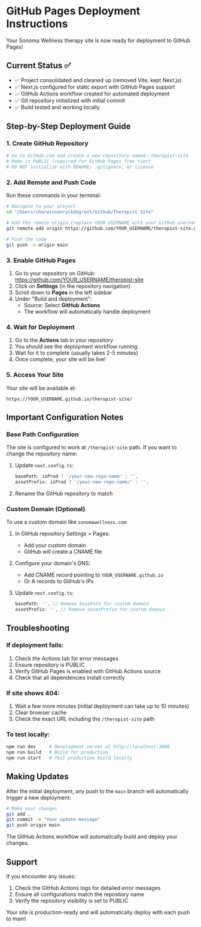 # GitHub Pages Deployment Instructions

Your Sonoma Wellness therapy site is now ready for deployment to GitHub Pages!

## Current Status ✅
- ✅ Project consolidated and cleaned up (removed Vite, kept Next.js)
- ✅ Next.js configured for static export with GitHub Pages support
- ✅ GitHub Actions workflow created for automated deployment
- ✅ Git repository initialized with initial commit
- ✅ Build tested and working locally

## Step-by-Step Deployment Guide

### 1. Create GitHub Repository
```bash
# Go to GitHub.com and create a new repository named: theropist-site
# Make it PUBLIC (required for GitHub Pages free tier)
# DO NOT initialize with README, .gitignore, or license
```

### 2. Add Remote and Push Code
Run these commands in your terminal:

```bash
# Navigate to your project
cd "/Users/charwinvanryckdegroot/Github/Theropist Site"

# Add the remote origin (replace YOUR_USERNAME with your GitHub username)
git remote add origin https://github.com/YOUR_USERNAME/theropist-site.git

# Push the code
git push -u origin main
```

### 3. Enable GitHub Pages
1. Go to your repository on GitHub: https://github.com/YOUR_USERNAME/theropist-site
2. Click on **Settings** (in the repository navigation)
3. Scroll down to **Pages** in the left sidebar
4. Under "Build and deployment":
   - Source: Select **GitHub Actions**
   - The workflow will automatically handle deployment

### 4. Wait for Deployment
1. Go to the **Actions** tab in your repository
2. You should see the deployment workflow running
3. Wait for it to complete (usually takes 2-5 minutes)
4. Once complete, your site will be live!

### 5. Access Your Site
Your site will be available at:
```
https://YOUR_USERNAME.github.io/theropist-site/
```

## Important Configuration Notes

### Base Path Configuration
The site is configured to work at `/theropist-site` path. If you want to change the repository name:

1. Update `next.config.ts`:
   ```typescript
   basePath: isProd ? '/your-new-repo-name' : '',
   assetPrefix: isProd ? '/your-new-repo-name/' : '',
   ```

2. Rename the GitHub repository to match

### Custom Domain (Optional)
To use a custom domain like `sonomawellness.com`:

1. In GitHub repository Settings > Pages:
   - Add your custom domain
   - GitHub will create a CNAME file

2. Configure your domain's DNS:
   - Add CNAME record pointing to `YOUR_USERNAME.github.io`
   - Or A records to GitHub's IPs

3. Update `next.config.ts`:
   ```typescript
   basePath: '', // Remove basePath for custom domain
   assetPrefix: '', // Remove assetPrefix for custom domain
   ```

## Troubleshooting

### If deployment fails:
1. Check the Actions tab for error messages
2. Ensure repository is PUBLIC
3. Verify GitHub Pages is enabled with GitHub Actions source
4. Check that all dependencies install correctly

### If site shows 404:
1. Wait a few more minutes (initial deployment can take up to 10 minutes)
2. Clear browser cache
3. Check the exact URL including the `/theropist-site` path

### To test locally:
```bash
npm run dev     # Development server at http://localhost:3000
npm run build   # Build for production
npm run start   # Test production build locally
```

## Making Updates

After the initial deployment, any push to the `main` branch will automatically trigger a new deployment:

```bash
# Make your changes
git add .
git commit -m "Your update message"
git push origin main
```

The GitHub Actions workflow will automatically build and deploy your changes.

## Support

If you encounter any issues:
1. Check the GitHub Actions logs for detailed error messages
2. Ensure all configurations match the repository name
3. Verify the repository visibility is set to PUBLIC

Your site is production-ready and will automatically deploy with each push to main!